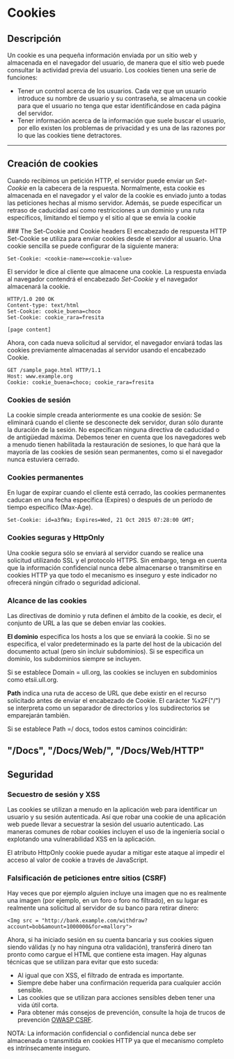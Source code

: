 # Cookies
## Descripción
Un cookie es una pequeña información enviada por un sitio web y almacenada en el navegador del usuario, de manera que el sitio web puede consultar la actividad previa del usuario. Los cookies tienen una serie de funciones:

* Tener un control acerca de los usuarios. Cada vez que un usuario introduce su nombre de usuario y su contraseña, se almacena un cookie para que el usuario no tenga que estar identificándose en cada página del servidor.
* Tener información acerca de la información que suele buscar el usuario, por ello existen los problemas de privacidad y es una de las razones por lo que las cookies tiene detractores.
---

## Creación de cookies
Cuando recibimos un petición HTTP, el servidor puede enviar un *Set-Cookie* en la cabecera de la respuesta. Normalmente, esta cookie es almacenada en el navegador y el valor de la cookie es enviado junto a todas las peticiones hechas al mismo servidor. Además, se puede especificar un retraso de caducidad así como restricciones a un dominio y una ruta específicos, limitando el tiempo y el sitio al que se envía la cookie

### The Set-Cookie and Cookie headers
El encabezado de respuesta HTTP Set-Cookie se utiliza para enviar cookies desde el servidor al usuario. Una cookie sencilla se puede configurar de la siguiente manera:
~~~
Set-Cookie: <cookie-name>=<cookie-value>
~~~  

El servidor le dice al cliente que almacene una cookie. La respuesta enviada al navegador contendrá el encabezado *Set-Cookie* y el navegador almacenará la cookie.
~~~
HTTP/1.0 200 OK
Content-type: text/html
Set-Cookie: cookie_buena=choco
Set-Cookie: cookie_rara=fresita

[page content]
~~~  

Ahora, con cada nueva solicitud al servidor, el navegador enviará todas las cookies previamente almacenadas al servidor usando el encabezado Cookie.
~~~
GET /sample_page.html HTTP/1.1
Host: www.example.org
Cookie: cookie_buena=choco; cookie_rara=fresita
~~~

### Cookies de  sesión

La cookie simple creada anteriormente es una cookie de sesión: Se eliminará cuando el cliente se desconecte dek servidor, duran sólo durante la duración de la sesión. No especifican ninguna directiva de caducidad o de antigüedad máxima. Debemos tener en cuenta que los navegadores web a menudo tienen habilitada la restauración de sesiones, lo que hará que la mayoría de las cookies de sesión sean permanentes, como si el navegador nunca estuviera cerrado.


### Cookies permanentes

En lugar de expirar cuando el cliente está cerrado, las cookies permanentes caducan en una fecha específica (Expires) o después de un período de tiempo específico (Max-Age).
~~~
Set-Cookie: id=a3fWa; Expires=Wed, 21 Oct 2015 07:28:00 GMT;
~~~


### Cookies seguras y HttpOnly

Una cookie segura sólo se enviará al servidor cuando se realice una solicitud utilizando SSL y el protocolo HTTPS. Sin embargo, tenga en cuenta que la información confidencial nunca debe almacenarse o transmitirse en cookies HTTP ya que todo el mecanismo es inseguro y este indicador no ofrecerá ningún cifrado o seguridad adicional.


### Alcance de las cookies

Las directivas de dominio y ruta definen el ámbito de la cookie, es decir, el conjunto de URL a las que se deben enviar las cookies.

**El dominio** especifica los hosts a los que se enviará la cookie. Si no se especifica, el valor predeterminado es la parte del host de la ubicación del documento actual (pero sin incluir subdominios). Si se especifica un dominio, los subdominios siempre se incluyen.

Si se establece Domain = ull.org, las cookies se incluyen en subdominios como etsii.ull.org.

**Path** indica una ruta de acceso de URL que debe existir en el recurso solicitado antes de enviar el encabezado de Cookie. El carácter %x2F("/") se interpreta como un separador de directorios y los subdirectorios se emparejarán también.

Si se establece Path =/ docs, todos estos caminos coincidirán:

"/Docs",
"/Docs/Web/",
"/Docs/Web/HTTP"
---
## Seguridad

### Secuestro de sesión y XSS

Las cookies se utilizan a menudo en la aplicación web para identificar un usuario y su sesión autenticada. Así que robar una cookie de una aplicación web puede llevar a secuestrar la sesión del usuario autenticado. Las maneras comunes de robar cookies incluyen el uso de la ingeniería social o explotando una vulnerabilidad XSS en la aplicación.


El atributo HttpOnly cookie puede ayudar a mitigar este ataque al impedir el acceso al valor de cookie a través de JavaScript.

### Falsificación de peticiones entre sitios (CSRF)

Hay veces que por ejemplo alguien incluye una imagen que no es realmente una imagen (por ejemplo, en un foro o foro no filtrado), en su lugar es realmente una solicitud al servidor de su banco para retirar dinero:
~~~
<Img src = "http://bank.example.com/withdraw?account=bob&amount=1000000&for=mallory">
~~~
Ahora, si ha iniciado sesión en su cuenta bancaria y sus cookies siguen siendo válidas (y no hay ninguna otra validación), transferirá dinero tan pronto como cargue el HTML que contiene esta imagen. Hay algunas técnicas que se utilizan para evitar que esto suceda:
* Al igual que con XSS, el filtrado de entrada es importante.
* Siempre debe haber una confirmación requerida para cualquier acción sensible.
* Las cookies que se utilizan para acciones sensibles deben tener una vida útil corta.
* Para obtener más consejos de prevención, consulte la hoja de trucos de prevención [OWASP CSRF](https://www.owasp.org/).

NOTA: La información confidencial o confidencial nunca debe ser almacenada o transmitida en cookies HTTP ya que el mecanismo completo es intrínsecamente inseguro.
















 
